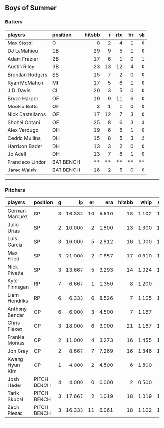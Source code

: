## Boys of Summer

### Batters

 
|players          |position  | hitsbb|  r| rbi| hr| sb| 
|:----------------|:---------|------:|--:|---:|--:|--:| 
|Max Stassi       |C         |      8|  2|   4|  1|  0| 
|DJ LeMahieu      |1B        |     29|  9|   5|  1|  0| 
|Adam Frazier     |2B        |     17|  6|   1|  0|  1| 
|Austin Riley     |3B        |     23| 13|  12|  4|  0| 
|Brendan Rodgers  |SS        |     15|  7|   2|  0|  0| 
|Ryan McMahon     |MI        |     17|  5|   6|  1|  0| 
|J.D. Davis       |CI        |     20|  3|   5|  0|  0| 
|Bryce Harper     |OF        |     19|  9|  11|  6|  0| 
|Mookie Betts     |OF        |      3|  1|   1|  0|  0| 
|Nick Castellanos |OF        |     17| 12|   7|  3|  0| 
|Shohei Ohtani    |OF        |     25|  8|   6|  3|  3| 
|Alex Verdugo     |DH        |     19|  6|   5|  1|  0| 
|Cedric Mullins   |DH        |     15|  8|   5|  3|  2| 
|Harrison Bader   |DH        |     13|  3|   2|  0|  0| 
|Jo Adell         |DH        |     13|  7|   8|  1|  0| 
|Francisco Lindor |BAT BENCH |     **| **|  **| **| **| 
|Jared Walsh      |BAT BENCH |     16|  2|   5|  0|  0| 

* * *

### Pitchers

 
|players        |position    |  g|     ip| er|   era| hitsbb|  whip| so|  w| sv| 
|:--------------|:-----------|--:|------:|--:|-----:|------:|-----:|--:|--:|--:| 
|German Marquez |SP          |  3| 16.333| 10| 5.510|     18| 1.102| 17|  2|  0| 
|Julio Urias    |SP          |  2| 10.000|  2| 1.800|     13| 1.300| 10|  0|  0| 
|Luis Garcia    |SP          |  3| 16.000|  5| 2.812|     16| 1.000| 16|  2|  0| 
|Max Fried      |SP          |  3| 21.000|  2| 0.857|     17| 0.810| 16|  3|  0| 
|Nick Pivetta   |SP          |  3| 13.667|  5| 3.293|     14| 1.024| 14|  1|  0| 
|Kyle Finnegan  |RP          |  7|  6.667|  1| 1.350|      8| 1.200|  3|  0|  3| 
|Liam Hendriks  |RP          |  6|  6.333|  6| 8.526|      7| 1.105| 14|  3|  2| 
|Anthony Bender |OP          |  6|  6.000|  3| 4.500|      7| 1.167|  9|  0|  2| 
|Chris Flexen   |OP          |  3| 18.000|  6| 3.000|     21| 1.167| 15|  0|  0| 
|Frankie Montas |OP          |  2| 11.000|  4| 3.273|     16| 1.455| 12|  0|  0| 
|Jon Gray       |OP          |  2|  8.667|  7| 7.269|     16| 1.846| 14|  0|  0| 
|Kwang Hyun Kim |OP          |  1|  4.000|  2| 4.500|      6| 1.500|  3|  0|  0| 
|Josh Hader     |PITCH BENCH |  4|  4.000|  0| 0.000|      2| 0.500|  8|  1|  2| 
|Tarik Skubal   |PITCH BENCH |  3| 17.667|  2| 1.019|     18| 1.019| 17|  2|  0| 
|Zach Plesac    |PITCH BENCH |  3| 16.333| 11| 6.061|     18| 1.102| 17|  1|  0| 


* * *


